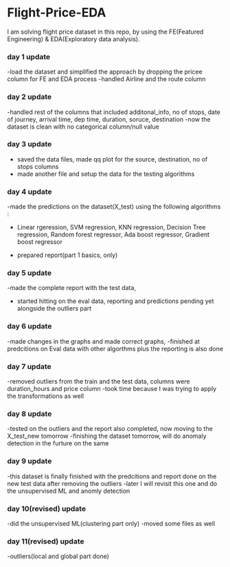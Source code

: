# Flight-Price-EDA
I am solving flight price dataset in this repo, by using the FE(Featured Engineering) &amp; EDA(Exploratory data analysis).

### day 1 update
 -load the dataset and simplified the approach by dropping the pricee column for FE and EDA process
 -handled Airline and the route column

 ### day 2 update

 -handled rest of the columns that included additonal_info, no of stops, date of journey, arrival time, dep time, duration, soruce, destination
 -now the dataset is clean with no categorical column/null value

 ### day 3 update

 - saved the data files, made qq plot for the source, destination, no of stops columns
 - made another file and setup the data for the testing algorithms 

 ### day 4 update 

 -made the predictions on the dataset(X_test) using the following algorithms :
 - Linear rgeression, SVM regression, KNN regression, Decision Tree regression, Random forest regressor, Ada boost regressor, Gradient boost regressor

 - prepared report(part 1 basics, only)

 ### day 5 update

 -made the complete report with the test data,
 - started hitting on the eval data, reporting and predictions pending yet alongside the outliers part

 ### day 6 update

 -made changes in the graphs and made correct graphs,
 -finished at predcitions on Eval data with other algorthms plus the reporting is also done

 ### day 7 update

-removed outliers from the train and the test data, columns were duration_hours and price column
-took time because I was trying to apply the transformations as well

### day 8 update

-tested on the outliers and the report also completed, now moving to the X_test_new tomorrow
-finishing the dataset tomorrow, will do anomaly detection in the furture on the same

### day 9 update

-this dataset is finally finished with the predcitions and report done on the new test data after removing the outliers
-later I will revisit this one and do the unsupervised ML and anomly detection

### day 10(revised) update

-did the unsupervised ML(clustering part only)
-moved some files as well

### day 11(revised) update

-outliers(local and global part done)

